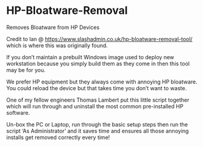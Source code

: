# HP-Bloatware-Removal
Removes Bloatware from HP Devices

Credit to Ian @ https://www.slashadmin.co.uk/hp-bloatware-removal-tool/ which is where this was originally found.

If you don’t maintain a prebuilt Windows image used to deploy new workstation because you simply build them as they come in then this tool may be for you.

We prefer HP equipment but they always come with annoying HP bloatware. You could reload the device but that takes time you don’t want to waste.

One of my fellow engineers Thomas Lambert put this little script together which will run through and uninstall the most common pre-installed HP software.

Un-box the PC or Laptop, run through the basic setup steps then run the script ‘As Administrator’ and it saves time and ensures all those annoying installs get removed correctly every time!
